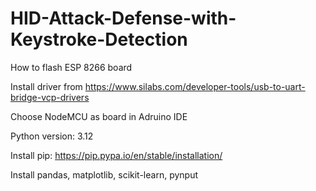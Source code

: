 # HID-Attack-Defense-with-Keystroke-Detection

How to flash ESP 8266 board

Install driver from https://www.silabs.com/developer-tools/usb-to-uart-bridge-vcp-drivers

Choose NodeMCU as board in Adruino IDE

Python version: 3.12

Install pip: https://pip.pypa.io/en/stable/installation/

Install pandas, matplotlib, scikit-learn, pynput